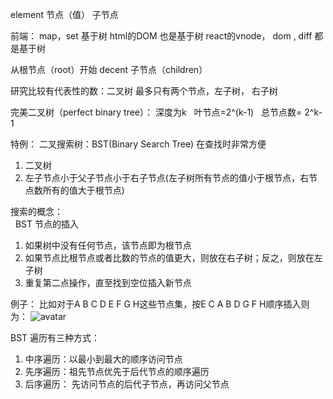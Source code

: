 element 节点（值）
子节点 

前端： 
  map，set 基于树
  html的DOM 也是基于树
  react的vnode， dom , diff 都是基于树

  从根节点（root）开始 decent 子节点（children） 

研究比较有代表性的数：二叉树
  最多只有两个节点，左子树， 右子树

  完美二叉树（perfect binary tree）： 深度为k &nbsp;&nbsp;叶节点=2^(k-1)&nbsp;&nbsp;  总节点数= 2^k-1
  
特例： 二叉搜索树：BST(Binary Search Tree)
在查找时非常方便
  1. 二叉树
  2. 左子节点小于父子节点小于右子节点(左子树所有节点的值小于根节点，右节点数所有的值大于根节点)

  搜索的概念：<br>
  &nbsp;&nbsp;BST 节点的插入
  1. 如果树中没有任何节点，该节点即为根节点 
  2. 如果节点比根节点或者比数的节点的值更大，则放在右子树；反之，则放在左子树
  3. 重复第二点操作，直至找到空位插入新节点<br>
  
   例子： 比如对于A B C D E F G H这些节点集，按E C A B D G F H顺序插入则为：
   ![avatar](https://user-gold-cdn.xitu.io/2018/8/1/164f2dd87fe74bd4?imageView2/0/w/1280/h/960/format/webp/ignore-error/1)


BST 遍历有三种方式：
1. 中序遍历：以最小到最大的顺序访问节点
2. 先序遍历：祖先节点优先于后代节点的顺序遍历
3. 后序遍历： 先访问节点的后代子节点，再访问父节点